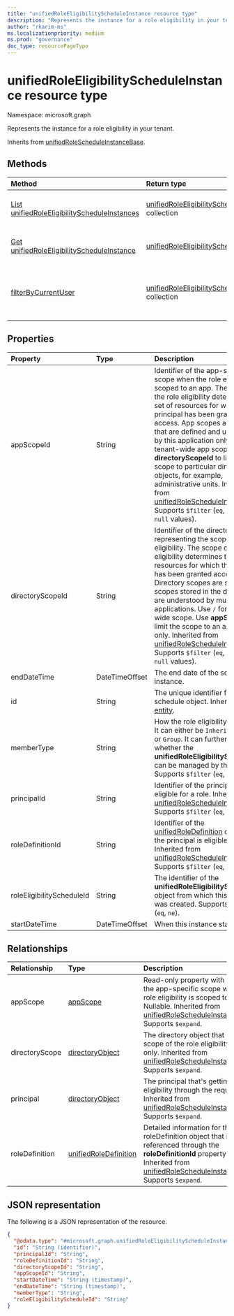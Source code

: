 ```yaml
---
title: "unifiedRoleEligibilityScheduleInstance resource type"
description: "Represents the instance for a role eligibility in your tenant."
author: "rkarim-ms"
ms.localizationpriority: medium
ms.prod: "governance"
doc_type: resourcePageType
---
```


# unifiedRoleEligibilityScheduleInstance resource type

Namespace: microsoft.graph

Represents the instance for a role eligibility in your tenant.

Inherits from [unifiedRoleScheduleInstanceBase](../resources/unifiedrolescheduleinstancebase.md).

## Methods
|Method|Return type|Description|
|:---|:---|:---|
|[List unifiedRoleEligibilityScheduleInstances](../api/rbacapplication-list-roleeligibilityscheduleinstances.md)|[unifiedRoleEligibilityScheduleInstance](../resources/unifiedroleeligibilityscheduleinstance.md) collection|Get the instances of role eligibilities.|
|[Get unifiedRoleEligibilityScheduleInstance](../api/unifiedroleeligibilityscheduleinstance-get.md)|[unifiedRoleEligibilityScheduleInstance](../resources/unifiedroleeligibilityscheduleinstance.md)|Get the instance of a role eligibility.|
|[filterByCurrentUser](../api/unifiedroleeligibilityscheduleinstance-filterbycurrentuser.md)|[unifiedRoleEligibilityScheduleInstance](../resources/unifiedroleeligibilityscheduleinstance.md) collection|Get the instances of eligible roles for the calling principal.|


## Properties
|Property|Type|Description|
|:---|:---|:---|
|appScopeId|String|Identifier of the app-specific scope when the role eligibility is scoped to an app. The scope of the role eligibility determines the set of resources for which the principal has been granted access. App scopes are scopes that are defined and understood by this application only. Use `/` for tenant-wide app scopes. Use **directoryScopeId** to limit the scope to particular directory objects, for example, administrative units. Inherited from [unifiedRoleScheduleInstanceBase](../resources/unifiedrolescheduleinstancebase.md). Supports `$filter` (`eq`, `ne`, and on `null` values).|
|directoryScopeId|String|Identifier of the directory object representing the scope of the role eligibility. The scope of the role eligibility determines the set of resources for which the principal has been granted access. Directory scopes are shared scopes stored in the directory that are understood by multiple applications. Use `/` for tenant-wide scope. Use **appScopeId** to limit the scope to an application only. Inherited from [unifiedRoleScheduleInstanceBase](../resources/unifiedrolescheduleinstancebase.md). Supports `$filter` (`eq`, `ne`, and on `null` values).|
|endDateTime|DateTimeOffset|The end date of the schedule instance.|
|id|String|The unique identifier for the schedule object. Inherited from [entity](../resources/entity.md).|
|memberType|String|How the role eligibility is inherited. It can either be `Inherited`, `Direct`, or `Group`. It can further imply whether the **unifiedRoleEligibilitySchedule** can be managed by the caller. Supports `$filter` (`eq`, `ne`).|
|principalId|String|Identifier of the principal that's eligible for a role. Inherited from [unifiedRoleScheduleInstanceBase](../resources/unifiedrolescheduleinstancebase.md). Supports `$filter` (`eq`, `ne`). |
|roleDefinitionId|String|Identifier of the [unifiedRoleDefinition](unifiedroledefinition.md) object that the principal is eligible for. Inherited from [unifiedRoleScheduleInstanceBase](../resources/unifiedrolescheduleinstancebase.md). Supports `$filter` (`eq`, `ne`).|
|roleEligibilityScheduleId|String|The identifier of the **unifiedRoleEligibilitySchedule** object from which this instance was created. Supports `$filter` (`eq`, `ne`).|
|startDateTime|DateTimeOffset|When this instance starts.|

## Relationships
|Relationship|Type|Description|
|:---|:---|:---|
|appScope|[appScope](../resources/appscope.md)|Read-only property with details of the app-specific scope when the role eligibility is scoped to an app. Nullable. Inherited from [unifiedRoleScheduleInstanceBase](../resources/unifiedrolescheduleinstancebase.md). Supports `$expand`.|
|directoryScope|[directoryObject](../resources/directoryobject.md)|The directory object that is the scope of the role eligibility. Read-only. Inherited from [unifiedRoleScheduleInstanceBase](../resources/unifiedrolescheduleinstancebase.md). Supports `$expand`.|
|principal|[directoryObject](../resources/directoryobject.md)|The principal that's getting a role eligibility through the request. Inherited from [unifiedRoleScheduleInstanceBase](../resources/unifiedrolescheduleinstancebase.md). Supports `$expand`.|
|roleDefinition|[unifiedRoleDefinition](../resources/unifiedroledefinition.md)|Detailed information for the roleDefinition object that is referenced through the **roleDefinitionId** property. Inherited from [unifiedRoleScheduleInstanceBase](../resources/unifiedrolescheduleinstancebase.md). Supports `$expand`.|

## JSON representation
The following is a JSON representation of the resource.
<!-- {
  "blockType": "resource",
  "keyProperty": "id",
  "@odata.type": "microsoft.graph.unifiedRoleEligibilityScheduleInstance",
  "baseType": "microsoft.graph.unifiedRoleScheduleInstanceBase",
  "openType": false
}
-->
``` json
{
  "@odata.type": "#microsoft.graph.unifiedRoleEligibilityScheduleInstance",
  "id": "String (identifier)",
  "principalId": "String",
  "roleDefinitionId": "String",
  "directoryScopeId": "String",
  "appScopeId": "String",
  "startDateTime": "String (timestamp)",
  "endDateTime": "String (timestamp)",
  "memberType": "String",
  "roleEligibilityScheduleId": "String"
}
```

